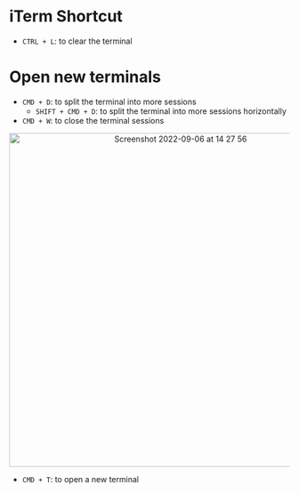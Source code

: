 # iTerm Shortcut
- `CTRL + L`: to clear the terminal
# Open new terminals
- `CMD + D`: to split the terminal into more sessions
  - `SHIFT + CMD + D`: to split the terminal into more sessions horizontally
- `CMD + W`: to close the terminal sessions
<p align="center"><img width="600" alt="Screenshot 2022-09-06 at 14 27 56" src="https://user-images.githubusercontent.com/64508435/188562240-b7e60af3-1cf6-484c-9ad4-97c81c8ad6a8.png"></p>

- `CMD + T`: to open a new terminal
